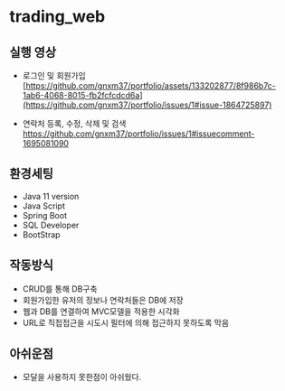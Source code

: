 # trading_web
## 실행 영상
- 로그인 및 회원가입
[https://github.com/gnxm37/portfolio/assets/133202877/8f986b7c-1ab6-4068-8015-fb2fcfcdcd6a](https://github.com/gnxm37/portfolio/issues/1#issue-1864725897)

- 연락처 등록, 수정, 삭제 및 검색
https://github.com/gnxm37/portfolio/issues/1#issuecomment-1695081090

## 환경세팅
- Java 11 version
- Java Script
- Spring Boot
- SQL Developer
- BootStrap

## 작동방식
- CRUD를 통해 DB구축
- 회원가입한 유저의 정보나 연락처들은 DB에 저장
- 웹과 DB를 연결하여 MVC모델을 적용한 시각화
- URL로 직접접근을 시도시 필터에 의해 접근하지 못하도록 막음

## 아쉬운점
- 모달을 사용하지 못한점이 아쉬웠다.
